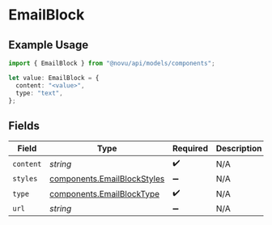 # EmailBlock

## Example Usage

```typescript
import { EmailBlock } from "@novu/api/models/components";

let value: EmailBlock = {
  content: "<value>",
  type: "text",
};
```

## Fields

| Field                                                                      | Type                                                                       | Required                                                                   | Description                                                                |
| -------------------------------------------------------------------------- | -------------------------------------------------------------------------- | -------------------------------------------------------------------------- | -------------------------------------------------------------------------- |
| `content`                                                                  | *string*                                                                   | :heavy_check_mark:                                                         | N/A                                                                        |
| `styles`                                                                   | [components.EmailBlockStyles](../../models/components/emailblockstyles.md) | :heavy_minus_sign:                                                         | N/A                                                                        |
| `type`                                                                     | [components.EmailBlockType](../../models/components/emailblocktype.md)     | :heavy_check_mark:                                                         | N/A                                                                        |
| `url`                                                                      | *string*                                                                   | :heavy_minus_sign:                                                         | N/A                                                                        |